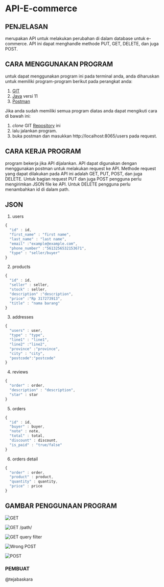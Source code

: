 # API-E-commerce

## PENJELASAN
merupakan API untuk melakukan perubahan di dalam database untuk e-commerce. API ini dapat menghandle methode PUT, GET, DELETE, dan juga POST. 

## CARA MENGGUNAKAN PROGRAM
untuk dapat menggunakan program ini pada terminal anda, anda diharuskan untuk memiliki program-program berikut pada perangkat anda:
1. [GIT](https://git-scm.com/downloads)
2. [Java](https://www.techspot.com/downloads/5553-java-jdk.html) versi 11
3. [Postman](https://www.postman.com/downloads/)


Jika anda sudah memiliki semua program diatas anda dapat mengikuti cara di bawah ini:
1. _clone_ GIT [Repository](https://github.com/tejabaskara/API-E-commerce.git) ini
2. lalu jalankan program.
3. buka postman dan masukkan http://localhost:8065/users pada request.



## CARA KERJA PROGRAM
program bekerja jika API dijalankan. API dapat digunakan dengan menggunakan postman untuk melakukan request ke API. Methode request yang dapat dilakukan pada API ini adalah GET, PUT, POST, dan juga DELETE. Untuk bagian request PUT dan juga POST pengguna perlu mengirimkan JSON file ke API. Untuk DELETE pengguna perlu menambahkan id di dalam path.

## JSON

1. users
```javascript
{ 
  "id" : id,
  "first_name" : "first name",
  "last_name" : "last name",
  "email" :"example@example.com",
  "phone_number" :"5613256532153671",
  "type" : "seller/buyer"
}
```
2. products
```javascript
{ 
  "id" : id,
  "seller" : seller,
  "stock" : seller,
  "description" :"description",
  "price" :"Rp 317273913",
  "title" : "nama barang" 
}
```
3. addresses
```javascript
{ 
  "users" : user,
  "type" : "type",
  "line1" : "line1",
  "line2" :"line2",
  "province" :"province",
  "city" : "city",
  "postcode":"postcode"
}
```
4. reviews
```javascript
{ 
  "order" : order,
  "description" : "description",
  "star" : star
}
```
5. orders
```javascript
{ 
  "id" : id,
  "buyer" : buyer,
  "note" : note,
  "total" : total,
  "discount" : discount,
  "is_paid" : "true/false"
}
```
6. orders detail
```javascript
{ 
  "order" : order,
  "product" : product,
  "quantity" : quantity,
  "price" : price
}
```

## GAMBAR PENGGUNAAN PROGRAM
![GET](https://drive.google.com/uc?id=1jWYWspDoPw5WaHEBi6Wil4BJKF7FQtac)

![GET /path/](https://drive.google.com/uc?id=1Hhdk2vcSTBCcIF4CEBxi8rbx3LKdmgeb)

![GET query filter](https://drive.google.com/uc?id=12gygoeb1VJk2jzB5DgU3eALDAW-RrKK1)

![Wrong POST](https://drive.google.com/uc?id=1VpHDhQKS6TRAv1oGaiwmy13JPecr3mDV)

![POST](https://drive.google.com/uc?id=11NCoWJAMddWjAAaC6VHWpelO3DWtohFl)

### PEMBUAT
@tejabaskara

